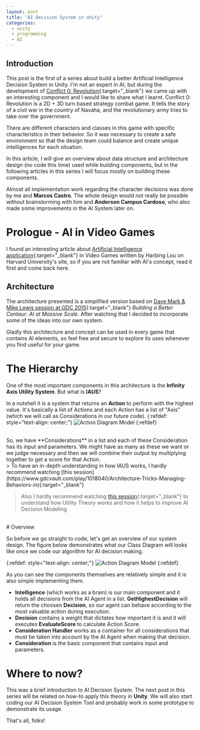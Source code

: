 ```yaml
---
layout: post
title: "AI Decision System in Unity"
categories:
  - unity
  - programming
  - AI
---
```


## Introduction

This post is the first of a series about build a better Artificial Intelligence Decision System in Unity. I'm not an expert in AI, but during the development of [Conflict 0: Revolution](http://www.vhasselmann.me/games/revolution){:target="_blank"} we came up with an interesting component and I would like to share what I learnt. Conflict 0: Revolution is a 2D + 3D turn based strategy combat game. It tells the story of a civil war in the country of Navaha, and the revolutionary army tries to take over the government. 

There are different characters and classes in this game with specific characteristics in their behavior. So it was necessary to create a safe environment so that the design team could balance and create unique intelligences for each situation.

In this article, I will give an overview about data structure and architecture design (no code this time) used while building components, but in the following articles in this series I will focus mostly on building these components.

Almost all implementation work regarding the character decisions was done by me and **Marcos Castro**. The whole design would not really be possible without brainstorming with him and **Anderson Campus Cardoso**, who also made some improvements in the AI System later on.

# Prologue - AI in Video Games

I found an interesting article about [Artificial Intelligence application](http://sitn.hms.harvard.edu/flash/2017/ai-video-games-toward-intelligent-game/){:target="_blank"} in Video Games written by Harbing Lou on Harvard University's site, so if you are not familiar with AI's concept, read it first and come back here.

## Architecture

The architecture presented is a simplified version based on [Dave Mark & Mike Lewis session at GDC 2015](https://www.gdcvault.com/play/1021848/Building-a-Better-Centaur-AI){:target="_blank"} *Building a Better Centaur: AI at Massive Scale*. After watching that I decided to incorporate some of the ideas into our own system.

Gladly this architecture and concept can be used in every game that contains AI elements, so feel free and secure to explore its uses whenever you find useful for your game.

# The Hierarchy

One of the most important components in this architecture is the **Infinity Axis Utility System**. But what is **IAUS**?

In a nutshell it is a system that returns an **Action** to perform with the highest value. It's basically a list of Actions and each Action has a list of "Axis" (which we will call as Considerations in our future code).
{:refdef: style="text-align: center;"}
![Action Diagram Model]({{site.baseurl}}/img/aiseries/AIAction.png)
{:refdef}

<br />
So, we have **Considerations** in a list and each of these Consideration has its input and parameters. We might have as many as these we want or we judge necessary and then we will combine their output by multiplying together to get a score for that Action.

<br />
> To have an in-depth understanding in how IAUS works, I hardly recommend watching [this session](https://www.gdcvault.com/play/1018040/Architecture-Tricks-Managing-Behaviors-in){:target="_blank"}

> Also I hardly recommend watching [this session](https://www.gdcvault.com/play/1012410/Improving-AI-Decision-Modeling-Through){:target="_blank"} to understand how Utility Theory works and how it helps to improve AI Decision Modeling

<br />
# Overview

So before we go straight to code, let's get an overview of our system design. The figure below demonstrates what our Class Diagram will looks like once we code our algorithm for AI decision making.

{:refdef: style="text-align: center;"}
![Action Diagram Model]({{site.baseurl}}/img/aiseries/ClassDiagram.png)
{:refdef}

As you can see the components themselves are relatively simple and it is also simple implementing them.

- **Intelligence** (which works as a brain) is our main component and it holds all decisions from the AI Agent in a list. **GetHighestDecision** will return the choosen **Decision**, so our agent can behave according to the most valuable action during execution.
- **Decision** contains a weight that dictates how important it is and it will executes **EvaluateScore** to calculate Action Score.
- **Consideration Handler** works as a container for all considerations that must be taken into account by the AI Agent when making that decision.
- **Consideration** is the basic component that contains input and parameters.

# Where to now?

This was a brief introduction to AI Decision System. The next post in this series will be related on how-to apply this theory in **Unity**. We will also start coding our AI Decision System Tool and probably work in some prototype to demonstrate its usage.

That's all, folks!

